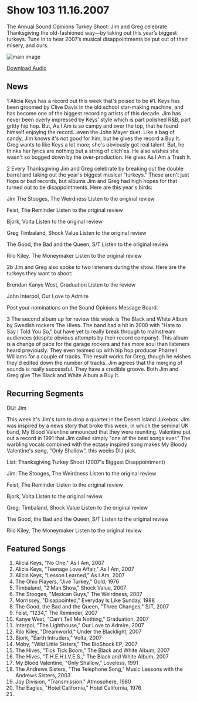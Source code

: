 # Show 103 11.16.2007
The Annual Sound Opinions Turkey Shoot: Jim and Greg celebrate Thanksgiving the old-fashioned way—by taking out this year’s biggest turkeys. Tune in to hear 2007’s musical disappointments be put out of their misery, and ours.

![main image]()

[Download Audio](http://audio.soundopinions.org/streams/2007/11/so_20071116.m3u)

## News
1 Alicia Keys has a record out this week that's poised to be #1. Keys has been groomed by Clive Davis in the old school star-making machine, and has become one of the biggest recording artists of this decade. Jim has never been overly impressed by Keys' style which is part polished R&B, part gritty hip hop. But, As I Am is so campy and over the top, that he found himself enjoying the record...even the John Mayer duet. Like a bag of candy, Jim knows it's not good for him, but he gives the record a Buy It. Greg wants to like Keys a lot more; she's obviously got real talent. But, he thinks her lyrics are nothing but a string of clich'es. He also wishes she wasn't so bogged down by the over-production. He gives As I Am a Trash It.

2 Every Thanksgiving Jim and Greg celebrate by breaking out the double barrel and taking out the year's biggest musical "turkeys." These aren't just flops or bad records, but albums Jim and Greg had high hopes for that turned out to be disappointments. Here are this year's birds:

Jim
The Stooges, The Weirdness
Listen to the original review 

Feist, The Reminder
Listen to the original review

Bjork, Volta
Listen to the original review

Greg
Timbaland, Shock Value
Listen to the original review

The Good, the Bad and the Queen, S/T
Listen to the original review

Rilo Kiley, The Moneymaker
Listen to the original review

2b Jim and Greg also spoke to two listeners during the show. Here are the turkeys they want to shoot:

Brendan
Kanye West, Graduation
Listen to the review

John
Interpol, Our Love to Admire

Post your nominations on the Sound Opinions Message Board. 

3 The second album up for review this week is The Black and White Album by Swedish rockers The Hives. The band had a hit in 2000 with "Hate to Say I Told You So," but have yet to really break through to mainstream audiences (despite obvious attempts by their record company). This album is a change of pace for the garage rockers and has more soul than listeners heard previously. They even teamed up with hip hop producer Pharrell Williams for a couple of tracks. The result works for Greg, though he wishes they'd edited down the number of tracks. Jim agrees that the merging of sounds is really successful. They have a credible groove. Both Jim and Greg give The Black and White Album a Buy It.



## Recurring Segments
DIJ: Jim 

This week it's Jim's turn to drop a quarter in the Desert Island Jukebox. Jim was inspired by a news story that broke this week, in which the seminal UK band, My Blood Valentine announced that they were reuniting. Valentine put out a record in 1991 that Jim called simply "one of the best songs ever." The warbling vocals combined with the ectasy inspired song makes My Bloody Valentine's song, "Only Shallow", this weeks DIJ pick.

List: Thanksgiving Turkey Shoot (2007's Biggest Disappointment)

Jim:
The Stooges, The Weirdness
Listen to the original review 

Feist, The Reminder
Listen to the original review

Bjork, Volta
Listen to the original review

Greg:
Timbaland, Shock Value
Listen to the original review

The Good, the Bad and the Queen, S/T
Listen to the original review

Rilo Kiley, The Moneymaker
Listen to the original review


## Featured Songs
1. Alicia Keys, "No One," As I Am, 2007
2. Alicia Keys, "Teenage Love Affair," As I Am, 2007
3. Alicia Keys, "Lesson Learned," As I Am, 2007
4. The Ohio Players, "Jive Turkey," Gold, 1976
5. Timbaland, "2 Man Show," Shock Value, 2007
6. The Stooges, "Mexican Guys," The Weirdness, 2007
7. Morrissey, "Disappointed," Everyday Is Like Sunday, 1988
8. The Good, the Bad and the Queen, "Three Changes," S/T, 2007
9. Feist, "1234," The Reminder, 2007
10. Kanye West, "Can't Tell Me Nothing," Graduation, 2007
11. Interpol, "The Lighthouse," Our Love to Admire, 2007
12. Rilo Kiley, "Dreamworld," Under the Blacklight, 2007
13. Bjork, "Earth Intruders," Volta, 2007
14. Moby, "Wild Little Sisters," The BioShock EP, 2007
15. The Hives, "Tick Tick Boom," The Black and White Album, 2007
16. The Hives, "T.H.E.H.I.V.E.S.," The Black and White Album, 2007
17. My Blood Valentine, "Only Shallow," Loveless, 1991
18. The Andrews Sisters, "The Telephone Song," Music Lessons with the Andrews Sisters, 2003
19. Joy Division, "Transmission," Atmosphere, 1980
20. The Eagles, "Hotel California," Hotel California, 1976
21. 
